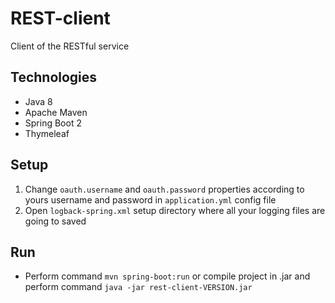 # REST-client
Client of the RESTful service

## Technologies
* Java 8
* Apache Maven
* Spring Boot 2
* Thymeleaf

## Setup
1. Change `oauth.username` and `oauth.password` properties according to yours username and password in `application.yml` config file
2. Open `logback-spring.xml` setup directory where all your logging files are going to saved

## Run
* Perform command `mvn spring-boot:run` or compile project in .jar and perform command `java -jar rest-client-VERSION.jar`